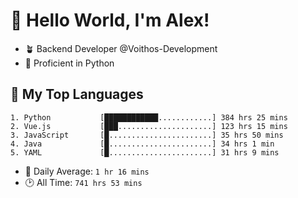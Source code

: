 # 👋 Hello World, I'm Alex!

- 🪴 Backend Developer @Voithos-Development
- 🐍 Proficient in Python

## 💚 My Top Languages
```
1. Python           [████████████............] 384 hrs 25 mins
2. Vue.js           [███.....................] 123 hrs 15 mins
3. JavaScript       [█.......................] 35 hrs 50 mins
4. Java             [█.......................] 34 hrs 1 min
5. YAML             [█.......................] 31 hrs 9 mins
```
- 💪 Daily Average: `1 hr 16 mins`
- 🕑 All Time: `741 hrs 53 mins`